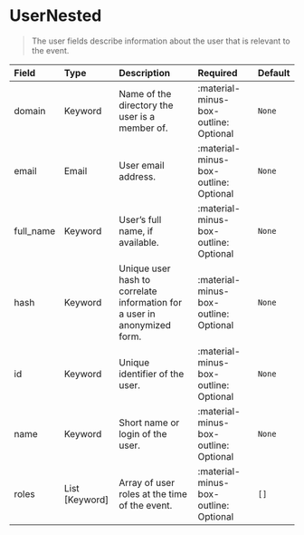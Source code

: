 [comment]: # (AUTOGENERATED MARKDOWN CONTENT)
# UserNested
> The user fields describe information about the user that is relevant to the event.

| Field | Type | Description | Required | Default |
| :--- | :--- | :--- | :--- | :--- |
| domain | Keyword | Name of the directory the user is a member of. | :material-minus-box-outline: Optional | `None` |
| email | Email | User email address. | :material-minus-box-outline: Optional | `None` |
| full_name | Keyword | User’s full name, if available. | :material-minus-box-outline: Optional | `None` |
| hash | Keyword | Unique user hash to correlate information for a user in anonymized form. | :material-minus-box-outline: Optional | `None` |
| id | Keyword | Unique identifier of the user. | :material-minus-box-outline: Optional | `None` |
| name | Keyword | Short name or login of the user. | :material-minus-box-outline: Optional | `None` |
| roles | List [Keyword] | Array of user roles at the time of the event. | :material-minus-box-outline: Optional | `[]` |